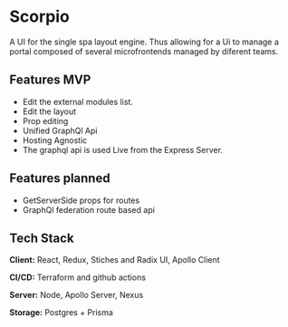 # Scorpio

A UI for the single spa layout engine. Thus allowing for a Ui to manage a portal composed of several microfrontends managed by diferent teams.

## Features MVP

- Edit the external modules list.
- Edit the layout
- Prop editing
- Unified GraphQl Api
- Hosting Agnostic
- The graphql api is used Live from the Express Server.

## Features planned

- GetServerSide props for routes
- GraphQl federation route based api

## Tech Stack

**Client:** React, Redux, Stiches and Radix UI, Apollo Client

**CI/CD:** Terraform and github actions

**Server:** Node, Apollo Server, Nexus

**Storage:** Postgres + Prisma
